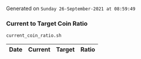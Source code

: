 Generated on `Sunday 26-September-2021 at 08:59:49`

### Current to Target Coin Ratio
`current_coin_ratio.sh`

Date|Current|Target|Ratio
---|---|---|---
